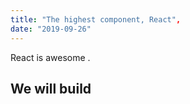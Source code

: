 ```yaml
---
title: "The highest component, React",
date: "2019-09-26"
---
```


React is awesome .


## We will build